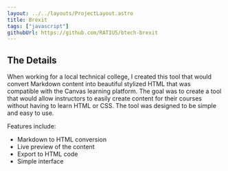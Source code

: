```yaml
---
layout: ../../layouts/ProjectLayout.astro
title: Brexit
tags: ["javascript"]
githubUrl: https://github.com/RATIU5/btech-brexit
---
```


## The Details

When working for a local technical college, I created this tool that would convert Markdown content into beautiful stylized HTML that was compatible with the Canvas learning platform. The goal was to create a tool that would allow instructors to easily create content for their courses without having to learn HTML or CSS. The tool was designed to be simple and easy to use.

Features include:

- Markdown to HTML conversion
- Live preview of the content
- Export to HTML code
- Simple interface
